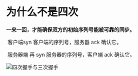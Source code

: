 # 为什么不是四次

**一来一回，才能确保双方的初始序列号能被可靠的同步。**

​	客户端syn 客户端的序列号，服务器 ack 确认它。

​	服务器端 再 syn 服务器的序列号，客户端 ack 确认它。



![四次握手与三次握手](https://cdn.jsdelivr.net/gh/sword4869/pic1@main/images202406162140368.png)